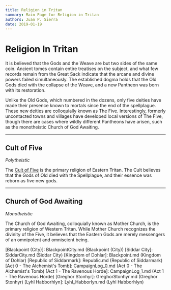 ```yaml
---
title: Religion in Tritan
summary: Main Page for Religion in Tritan
authors: Juan P. Sierra
date: 2019-01-19
---
```


# Religion In Tritan

It is believed that the Gods and the Weave are but two sides of the same coin. Ancient tomes contain entire treatises on the subject, and what few records remain from the Great Sack indicate that the arcane and divine powers failed simultaneously. The established dogma holds that the Old Gods died with the collapse of the Weave, and a new Pantheon was born with its restoration.

Unlike the Old Gods, which numbered in the dozens, only five deities have made their presence known to mortals since the end of the spellplague. These new deities are colloquially known as The Five. Interestingly, formerly uncontacted towns and villages have developed local versions of The Five, though there are cases where wildly different Pantheons have arisen, such as the monotheistic Church of God Awaiting.

---

## Cult of Five

*Polytheistic*

The [Cult of Five][] is the primary religion of Eastern Tritan. The Cult believes that the Gods of Old died with the Spellplague, and their essence was reborn as five new gods.

---

## Church of God Awaiting

*Monotheistic*

The Church of God Awaiting, colloquially known as Mother Church, is the primary religion of Western Tritan. While Mother Church recognizes the divinity of the Five, it believes that the Eastern Gods are merely messengers of an omnipotent and omniscient being.


[Religion in Tritan]: Religion.md (Religion in Tritan)
[Alchemist&#39;s Journal]: AlchemistJournal.md (Alchemist's Journal)
[Book of Prophesy]: Prophesy.md (Book of Prophesy)
[Gnolls]: Gnolls.md (Gnolls)
[Stonhyr&#39;s Speech at Noxwall]: StonhyrNoxwallSpeech.md (Stonhyr's Speech at Noxwall)
[Timeline]: Timeline.md (Timeline)
[Tritanian Calendar]: Calendar.md (Tritanian Calendar)
[Cult of Five]: CultOfFive.md (Cult of Five)
[Gahrdynyr Trade House]: GahrdynyrTradeHouse.md (Gahrdynyr Trade House)
[Blackpoint (City)]: BlackpointCity.md (Blackpoint (City))
[Siddar City]: SiddarCity.md (Siddar City)
[Kingdom of Dohlar]: Blackpoint.md (Kingdom of Dohlar)
[Republic of Siddarmark]: Republic.md (Republic of Siddarmark)
[Act 0 - The Alchemist&#39;s Tomb]: CampaignLog_0.md (Act 0 - The Alchemist's Tomb)
[Act 1 - The Ravenous Horde]: CampaignLog_1.md (Act 1 - The Ravenous Horde)
[Greghor Stonhyr]: GreghorStonhyr.md (Greghor Stonhyr)
[Lyhl Habborhlyn]: Lyhl_Habborlyn.md (Lyhl Habborhlyn)